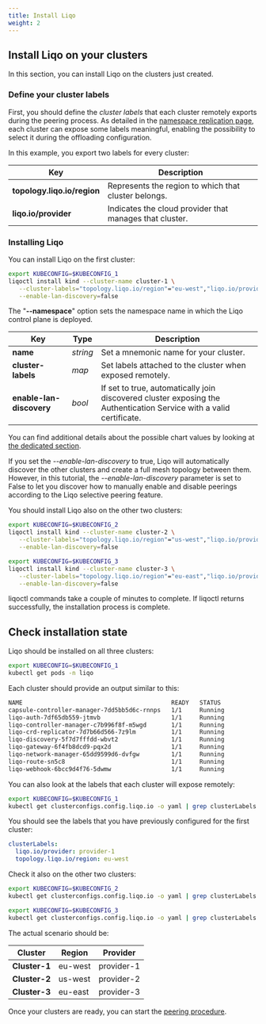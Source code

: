 ```yaml
---
title: Install Liqo
weight: 2
---
```


## Install Liqo on your clusters

In this section, you can install Liqo on the clusters just created. 

### Define your cluster labels

First, you should define the *cluster labels* that each cluster remotely exports during the peering process.
As detailed in the [namespace replication page](/usage/namespace_offloading/#cluster-labels-concept), each cluster can expose some labels meaningful, enabling the possibility to select it during the offloading configuration. 

In this example, you export two labels for every cluster:

| Key                           | Description |
| --------------                | ----------- |
| **topology.liqo.io/region**   | Represents the region to which that cluster belongs. |
| **liqo.io/provider**          | Indicates the cloud provider that manages that cluster. |

### Installing Liqo

You can install Liqo on the first cluster:

```bash
export KUBECONFIG=$KUBECONFIG_1
liqoctl install kind --cluster-name cluster-1 \
   --cluster-labels="topology.liqo.io/region"="eu-west","liqo.io/provider"="provider-1" \
   --enable-lan-discovery=false
```

The "**--namespace**" option sets the namespace name in which the Liqo control plane is deployed.

| Key                                   | Type | Description |
|-----                                  |------|-------------|
| **name**      | *string* | Set a mnemonic name for your cluster. |
| **cluster-labels**    | *map*    | Set labels attached to the cluster when exposed remotely. |
| **enable-lan-discovery**         | *bool*   | If set to true, automatically join discovered cluster exposing the Authentication Service with a valid certificate. |

You can find additional details about the possible chart values by looking at [the dedicated section](/installation/chart_values#values).
 
If you set the *--enable-lan-discovery* to true, Liqo will automatically discover the other clusters and create a full mesh topology between them.
However, in this tutorial, the *--enable-lan-discovery* parameter is set to False to let you discover how to manually enable and disable peerings according to the Liqo selective peering feature.

You should install Liqo also on the other two clusters:

```bash
export KUBECONFIG=$KUBECONFIG_2
liqoctl install kind --cluster-name cluster-2 \
   --cluster-labels="topology.liqo.io/region"="us-west","liqo.io/provider"="provider-2" \
   --enable-lan-discovery=false
```

```bash
export KUBECONFIG=$KUBECONFIG_3
liqoctl install kind --cluster-name cluster-3 \
   --cluster-labels="topology.liqo.io/region"="eu-east","liqo.io/provider"="provider-3" \
   --enable-lan-discovery=false
```

liqoctl commands take a couple of minutes to complete. If liqoctl returns successfully, the installation process is complete.

## Check installation state

Liqo should be installed on all three clusters:

```bash
export KUBECONFIG=$KUBECONFIG_1
kubectl get pods -n liqo
```

Each cluster should provide an output similar to this:

```bash
NAME                                          READY   STATUS      
capsule-controller-manager-7dd5bb5d6c-rnnps   1/1     Running             
liqo-auth-7df65db559-jtmvb                    1/1     Running             
liqo-controller-manager-c7b996f8f-m5wgd       1/1     Running             
liqo-crd-replicator-7d7b66d566-7z9lm          1/1     Running             
liqo-discovery-5f7d7fffdd-wbvt2               1/1     Running             
liqo-gateway-6f4fb8dcd9-pqx2d                 1/1     Running             
liqo-network-manager-65dd9599d6-dvfgw         1/1     Running             
liqo-route-sn5c8                              1/1     Running             
liqo-webhook-6bcc9d4f76-5dwmw                 1/1     Running             
```

You can also look at the labels that each cluster will expose remotely:

```bash
export KUBECONFIG=$KUBECONFIG_1
kubectl get clusterconfigs.config.liqo.io -o yaml | grep clusterLabels -A 2
```

You should see the labels that you have previously configured for the first cluster:

```yaml
clusterLabels:
  liqo.io/provider: provider-1
  topology.liqo.io/region: eu-west
```

Check it also on the other two clusters:

```bash
export KUBECONFIG=$KUBECONFIG_2
kubectl get clusterconfigs.config.liqo.io -o yaml | grep clusterLabels -A 2
```

```bash
export KUBECONFIG=$KUBECONFIG_3
kubectl get clusterconfigs.config.liqo.io -o yaml | grep clusterLabels -A 2
```

The actual scenario should be: 

| Cluster         | Region  | Provider |
|-----            | ------- |----------|
| **Cluster-1**   | eu-west |  provider-1   |
| **Cluster-2**   | us-west |  provider-2   |
| **Cluster-3**   | eu-east |  provider-3   |

Once your clusters are ready, you can start the [peering procedure](../peer).
